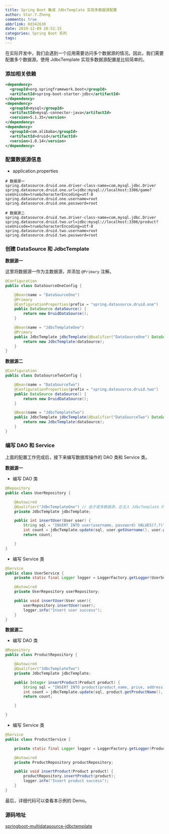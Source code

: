 ```yaml
---
title: Spring Boot 集成 JdbcTemplate 实现多数据源配置
author: Star.Y.Zheng
comments: true
abbrlink: 8d342630
date: 2019-12-09 20:52:15
categories: Spring Boot 系列
tags:
---
```


在实际开发中，我们会遇到一个应用需要访问多个数据源的情况。因此，我们需要配置多个数据源。使用 JdbcTemplate 实现多数据源配置是比较简单的。
<!-- more -->

### 添加相关依赖

```xml
<dependency>
  <groupId>org.springframework.boot</groupId>
  <artifactId>spring-boot-starter-jdbc</artifactId>
</dependency>
<dependency>
  <groupId>mysql</groupId>
  <artifactId>mysql-connector-java</artifactId>
  <version>5.1.35</version>
</dependency>
<dependency>
  <groupId>com.alibaba</groupId>
  <artifactId>druid</artifactId>
  <version>1.0.14</version>
</dependency>
```

### 配置数据源信息

- application.properties

```properties
# 数据源一
spring.datasource.druid.one.driver-class-name=com.mysql.jdbc.Driver
spring.datasource.druid.one.url=jdbc:mysql://localhost:3306/game?useUnicode=true&characterEncoding=utf-8
spring.datasource.druid.one.username=root
spring.datasource.druid.one.password=root

# 数据源二
spring.datasource.druid.two.driver-class-name=com.mysql.jdbc.Driver
spring.datasource.druid.two.url=jdbc:mysql://localhost:3306/product?useUnicode=true&characterEncoding=utf-8
spring.datasource.druid.two.username=root
spring.datasource.druid.two.password=root
```

### 创建 DataSource 和 JdbcTemplate

**数据源一**

这里将数据源一作为主数据源，并添加 `@Primary` 注解。

```java
@Configuration
public class DataSourceOneConfig {

    @Bean(name = "DataSourceOne")
    @Primary
    @ConfigurationProperties(prefix = "spring.datasource.druid.one")
    public DataSource dataSource() {
        return new DruidDataSource();
    }

    @Bean(name = "JdbcTemplateOne")
    @Primary
    public JdbcTemplate jdbcTemplate(@Qualifier("DataSourceOne") DataSource dataSource) {
        return new JdbcTemplate(dataSource);
    }
}
```

**数据源二**

```java
@Configuration
public class DataSourceTwoConfig {

    @Bean(name = "DataSourceTwo")
    @ConfigurationProperties(prefix = "spring.datasource.druid.two")
    public DataSource dataSource() {
        return new DruidDataSource();
    }

    @Bean(name = "JdbcTemplateTwo")
    public JdbcTemplate jdbcTemplate(@Qualifier("DataSourceTwo") DataSource dataSource) {
        return new JdbcTemplate(dataSource);
    }
}
```

### 编写 DAO 和 Service

上面的配置工作完成后，接下来编写数据库操作的 DAO 类和 Service 类。

**数据源一**

- 编写 DAO 类

```java
@Repository
public class UserRepository {

    @Autowired
    @Qualifier("JdbcTemplateOne") // 由于是多数据源，在注入 JdbcTemplate 时，需指明是哪个数据源的。
    private JdbcTemplate jdbcTemplate;

    public int insertUser(User user) {
        String sql = "INSERT INTO user(username, password) VALUES(?,?)";
        int count = jdbcTemplate.update(sql, user.getUsername(), user.getPassword());
        return count;

    }
}
```

- 编写 Service 类

```java
@Service
public class UserService {
    private static final Logger logger = LoggerFactory.getLogger(UserService.class);

    @Autowired
    private UserRepository userRepository;

    public void insertUser(User user){
        userRepository.insertUser(user);
        logger.info("Insert user success");
    }
}
```

**数据源二**

- 编写 DAO 类

```java
@Repository
public class ProductRepository {

    @Autowired
    @Qualifier("JdbcTemplateTwo")
    private JdbcTemplate jdbcTemplate;

    public Integer insertProduct(Product product) {
        String sql = "INSERT INTO product(product_name, price, address) VALUES(?,?,?)";
        int count = jdbcTemplate.update(sql, product.getProductName(), product.getPrice(), product.getAddress());
        return count;

    }

}
```

- 编写 Service 类

```java
@Service
public class ProductService {

    private static final Logger logger = LoggerFactory.getLogger(ProductService.class);

    @Autowired
    private ProductRepository productRepository;

    public void insertProduct(Product product) {
        productRepository.insertProduct(product);
        logger.info("Insert product success");
    }
}
```

最后，详细代码可以查看本示例的 Demo。

### 源码地址

[springboot-multidatasource-jdbctemplate](https://github.com/yifanzheng/springboot-action/tree/master/springboot-multidatasource-jdbctemplate)
